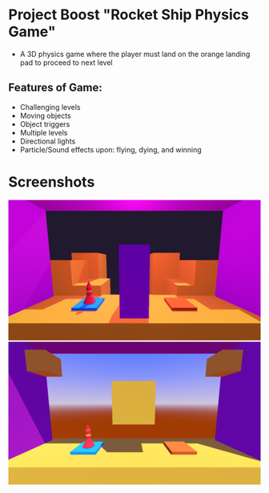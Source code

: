 # Project Boost "Rocket Ship Physics Game"

* A 3D physics game where the player must land on the orange landing pad to proceed to next level

## Features of Game:
* Challenging levels
* Moving objects
* Object triggers
* Multiple levels
* Directional lights
* Particle/Sound effects upon: flying, dying, and winning

# Screenshots

![Screenshot1](./images/screenshot1.png)
![Screenshot2](./images/screenshot2.png)





